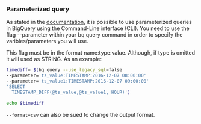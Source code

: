 ### Parameterized query

As stated in the [documentation](https://cloud.google.com/bigquery/docs/parameterized-queries#using_timestamps_in_parameterized_queries), it is possible to use parameterized queries in BigQuery using the Command-Line interface (CLI). You need to use the flag --parameter within your bq query command in order to specify the varibles/parameters you will use.

This flag must be in the format name:type:value. Although, if type is omitted it will used as STRING. As an example:

```bash
timediff= $(bq query --use_legacy_sql=false 
--parameter='ts_value:TIMESTAMP:2016-12-07 08:00:00' 
--parameter='ts_value1:TIMESTAMP:2016-12-07 09:00:00' 
'SELECT
  TIMESTAMP_DIFF(@ts_value,@ts_value1, HOUR)')

echo $timediff
```

`--format=csv` can also be sued to change the output format.
